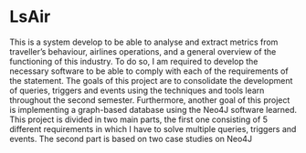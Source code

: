 # LsAir
 This is a system develop to be able to analyse and extract metrics 
from traveller’s behaviour, airlines operations, and a general overview of the functioning of this 
industry. To do so, I am required to develop the necessary software to be able to comply with 
each of the requirements of the statement. 
The goals of this project are to consolidate the development of queries, triggers and events using the 
techniques and tools learn throughout the second semester. Furthermore, another goal of this project 
is implementing a graph-based database using the Neo4J software learned. 
This project is divided in two main parts, the first one consisting of 5 different requirements in which 
I have to solve multiple queries, triggers and events. The second part is based on two case studies 
on Neo4J
